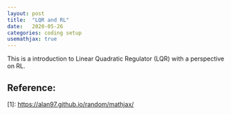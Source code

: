```yaml
---
layout: post
title:  "LQR and RL"
date:   2020-05-26
categories: coding setup
usemathjax: true
---
```


This is a introduction to Linear Quadratic Regulator (LQR) with a perspective on RL.






## Reference:

\[1\]: https://alan97.github.io/random/mathjax/

[1]: https://alan97.github.io/random/mathjax/
